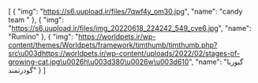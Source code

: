 [
  {
    "img": "https://s6.uupload.ir/files/7qwf4y_om30.jpg",
    "name": "candy team "
  },
  {
    "img": "https://s6.uupload.ir/files/img_20220618_224242_549_cve6.jpg",
    "name": "Rumino"
  },
  {
    "img": "https://worldpets.ir/wp-content/themes/Worldpets/framework/timthumb/timthumb.php?src\u003dhttps://worldpets.ir/wp-content/uploads/2022/02/stages-of-growing-cat.jpg\u0026h\u003d380\u0026w\u003d610",
    "name": "گیوربا گودرتمند"
  }
]
